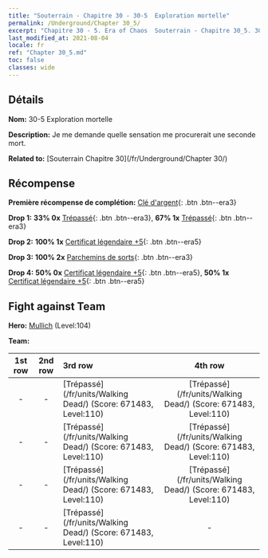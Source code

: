 ```yaml
---
title: "Souterrain - Chapitre 30 - 30-5  Exploration mortelle"
permalink: /Underground/Chapter 30_5/
excerpt: "Chapitre 30 - 5. Era of Chaos  Souterrain - Chapitre 30_5. 30-5  Exploration mortelle"
last_modified_at: 2021-08-04
locale: fr
ref: "Chapter 30_5.md"
toc: false
classes: wide
---
```


## Détails

 **Nom:** 30-5  Exploration mortelle

 **Description:**       Je me demande quelle sensation me procurerait une seconde mort.

 **Related to:** [Souterrain Chapitre 30](/fr/Underground/Chapter 30/)

## Récompense

 **Première récompense de complétion:** [Clé d'argent](/ItemsFR/con_693/){: .btn .btn--era3}

 **Drop 1:** **33% 0x** [Trépassé](/ItemsFR/unt_209/){: .btn .btn--era3}, **67% 1x** [Trépassé](/ItemsFR/unt_209/){: .btn .btn--era3}

 **Drop 2:** **100% 1x** [Certificat légendaire +5](/ItemsFR/mat_102/){: .btn .btn--era5}

 **Drop 3:** **100% 2x** [Parchemins de sorts](/ItemsFR/con_694/){: .btn .btn--era3}

 **Drop 4:** **50% 0x** [Certificat légendaire +5](/ItemsFR/mat_102/){: .btn .btn--era5}, **50% 1x** [Certificat légendaire +5](/ItemsFR/mat_102/){: .btn .btn--era5}


## Fight against Team
 **Hero:** [Mullich](/fr/heroes/Mullich/) (Level:104)

 **Team:**


  | 1st row | 2nd row | 3rd row | 4th row |
  |:----:|:----:|:----|:----:|
  | - | - | [Trépassé](/fr/units/Walking Dead/) (Score: 671483, Level:110)  | [Trépassé](/fr/units/Walking Dead/) (Score: 671483, Level:110)  |
  | - | - | [Trépassé](/fr/units/Walking Dead/) (Score: 671483, Level:110)  | [Trépassé](/fr/units/Walking Dead/) (Score: 671483, Level:110)  |
  | - | - | [Trépassé](/fr/units/Walking Dead/) (Score: 671483, Level:110)  | [Trépassé](/fr/units/Walking Dead/) (Score: 671483, Level:110)  |
  | - | - | [Trépassé](/fr/units/Walking Dead/) (Score: 671483, Level:110)  | - |



